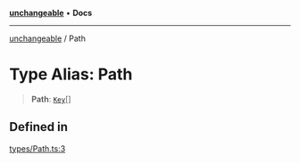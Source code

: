 [**unchangeable**](../README.md) • **Docs**

***

[unchangeable](../README.md) / Path

# Type Alias: Path

> **Path**: [`Key`](Key.md)[]

## Defined in

[types/Path.ts:3](https://github.com/nevoland/unchangeable/blob/101090ff07d64b1060ac18b7dfa92d52d5b47da4/lib/types/Path.ts#L3)
